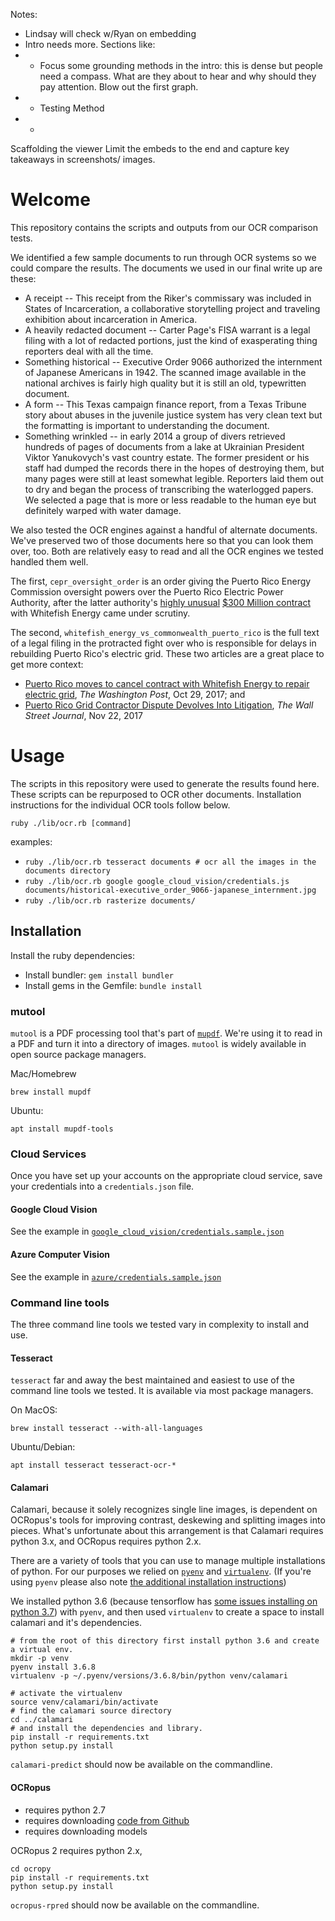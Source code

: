 Notes:
* Lindsay will check w/Ryan on embedding
* Intro needs more. Sections like:
* * Focus some grounding methods in the intro: this is dense but people need a compass. What are they about to hear and why should they pay attention. Blow out the first graph.
* * Testing Method
* *

Scaffolding the viewer
Limit the embeds to the end and capture key takeaways in screenshots/ images.


# Welcome

This repository contains the scripts and outputs from our OCR comparison tests.

We identified a few sample documents to run through OCR systems so we could compare the results. The documents we used in our final write up are these:

+ A receipt -- This receipt from the Riker's commissary was included in States of Incarceration, a collaborative storytelling project and traveling exhibition about incarceration in America.
+ A heavily redacted document -- Carter Page's FISA warrant is a legal filing with a lot of redacted portions, just the kind of exasperating thing reporters deal with all the time.
+ Something historical -- Executive Order 9066 authorized the internment of Japanese Americans in 1942. The scanned image available in the national archives is fairly high quality but it is still an old, typewritten document.
+ A form -- This Texas campaign finance report, from a Texas Tribune story about abuses in the juvenile justice system has very clean text but the formatting is important to understanding the document.
+ Something wrinkled --  in early 2014 a group of divers retrieved hundreds of pages of documents from a lake at Ukrainian President Viktor Yanukovych's vast country estate. The former president or his staff had dumped the records there in the hopes of destroying them, but many pages were still at least somewhat legible. Reporters laid them out to dry and began the process of transcribing the waterlogged papers. We selected a page that is more or less readable to the human eye but definitely warped with water damage.

We also tested the OCR engines against a handful of alternate documents. We've preserved two of those documents here so that you can look them over, too. Both are relatively easy to read and all the OCR engines we tested handled them well.  

The first, `cepr_oversight_order`  is an order giving the Puerto Rico Energy Commission oversight powers over the Puerto Rico Electric Power Authority, after the latter authority's [highly unusual](https://www.reuters.com/article/us-usa-puertorico-power/tiny-montana-firms-puerto-rico-power-deal-draws-scrutiny-idUSKBN1CW1X1) [$300 Million contract](https://www.vox.com/policy-and-politics/2017/11/15/16648924/puerto-rico-whitefish-contract-congress-investigation) with Whitefish Energy came under scrutiny.

The second, `whitefish_energy_vs_commonwealth_puerto_rico` is the full text of a legal filing in the protracted fight over who is responsible for delays in rebuilding Puerto Rico's electric grid. These two articles are a great place to get more context:
* [Puerto Rico moves to cancel contract with Whitefish Energy to repair electric grid](https://www.washingtonpost.com/business/economy/puerto-rico-governor-says-contract-to-whitefish-company-should-be-canceled/2017/10/29/e5336cda-bcb8-11e7-97d9-bdab5a0ab381_story.html?utm_term=.685e693e654d), *The Washington Post*, Oct 29, 2017; and
* [Puerto Rico Grid Contractor Dispute Devolves Into Litigation](https://www.wsj.com/articles/puerto-rico-grid-contractor-dispute-devolves-into-litigation-1511396684), *The Wall Street Journal*, Nov 22, 2017

# Usage

The scripts in this repository were used to generate the results found here.  These scripts can be repurposed to OCR other documents.  Installation instructions for the individual OCR tools follow below.

`ruby ./lib/ocr.rb [command]`

examples: 

- `ruby ./lib/ocr.rb tesseract documents # ocr all the images in the documents directory`
- `ruby ./lib/ocr.rb google google_cloud_vision/credentials.js documents/historical-executive_order_9066-japanese_internment.jpg`
- `ruby ./lib/ocr.rb rasterize documents/`

## Installation

Install the ruby dependencies:

- Install bundler: `gem install bundler`
- Install gems in the Gemfile: `bundle install`

### mutool

`mutool` is a PDF processing tool that's part of [`mupdf`][mupdf].  We're using it to read in a PDF and turn it into a directory of images.  `mutool` is widely available in open source package managers.

Mac/Homebrew

`brew install mupdf`

Ubuntu: 

`apt install mupdf-tools`

[mupdf]: https://mupdf.com/docs/index.html

### Cloud Services

Once you have set up your accounts on the appropriate cloud service, save your credentials into a `credentials.json` file.

#### Google Cloud Vision

See the example in [`google_cloud_vision/credentials.sample.json`](https://github.com/factful/ocr_testing/blob/master/google_cloud_vision/credentials.sample.json)

#### Azure Computer Vision

See the example in [`azure/credentials.sample.json`](https://github.com/factful/ocr_testing/blob/master/azure/credentials.sample.json)

### Command line tools

The three command line tools we tested vary in complexity to install and use.  

#### Tesseract

`tesseract` far and away the best maintained and easiest to use of the command line tools we tested.  It is available via most package managers.

On MacOS:

`brew install tesseract --with-all-languages`

Ubuntu/Debian:

`apt install tesseract tesseract-ocr-*`

#### Calamari

Calamari, because it solely recognizes single line images, is dependent on OCRopus's tools for improving contrast, deskewing and splitting images into pieces.  What's unfortunate about this arrangement is that Calamari requires python 3.x, and OCRopus requires python 2.x.

There are a variety of tools that you can use to manage multiple installations of python.  For our purposes we relied on [`pyenv`][pyenv] and [`virtualenv`][virtualenv].  (If you're using `pyenv` please also note [the additional installation instructions](https://github.com/pyenv/pyenv/wiki#suggested-build-environment))

We installed python 3.6 (because tensorflow has [some issues installing on python 3.7](https://github.com/tensorflow/tensorflow/issues/17022)) with `pyenv`, and then used `virtualenv` to create a space to install calamari and it's dependencies.

```
# from the root of this directory first install python 3.6 and create a virtual env.
mkdir -p venv
pyenv install 3.6.8
virtualenv -p ~/.pyenv/versions/3.6.8/bin/python venv/calamari
```

```
# activate the virtualenv
source venv/calamari/bin/activate
# find the calamari source directory
cd ../calamari
# and install the dependencies and library.
pip install -r requirements.txt
python setup.py install
```

`calamari-predict` should now be available on the commandline.

#### OCRopus

- requires python 2.7
- requires downloading [code from Github](https://github.com/tmbdev/ocropy)
- requires downloading models

OCRopus 2 requires python 2.x, 

```
cd ocropy
pip install -r requirements.txt
python setup.py install
```

`ocropus-rpred` should now be available on the commandline.


[pyenv]: https://github.com/pyenv/pyenv
[virtualenv]: https://virtualenv.pypa.io/en/latest/
